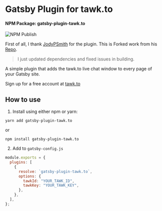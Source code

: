 # Gatsby Plugin for tawk.to

#### NPM Package: gatsby-plugin-tawk.to

![NPM Publish](https://github.com/AsathalMannan/gatsby-plugin-tawk.to/workflows/Publish/badge.svg)

First of all, I thank [JodyPSmith](https://github.com/JodyPSmith) for the plugin.
This is Forked work from his [Repo](https://github.com/JodyPSmith/gatsby-plugin-tawk).
> I just updated dependencies and fixed issues in building.

A simple plugin that adds the tawk.to live chat window to every page of your Gatsby site.

Sign up for a free account at [tawk.to](https://www.tawk.to/)



## How to use

1. Install using either npm or yarn:

```shell
yarn add gatsby-plugin-tawk.to
```

or

```shell
npm install gatsby-plugin-tawk.to
```

2. Add to ```gatsby-config.js```

```javascript
module.exports = {
  plugins: [
    {
      resolve: `gatsby-plugin-tawk.to`,
      options: {
        tawkId: "YOUR_TAWK_ID",
        tawkKey: "YOUR_TAWK_KEY",
      },
    },
  ],
};
```
